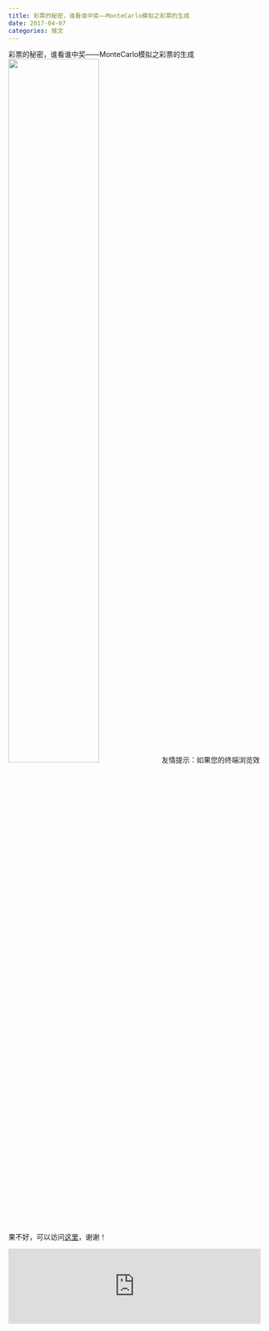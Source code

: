 ```yaml
---
title: 彩票的秘密，谁看谁中奖——MonteCarlo模拟之彩票的生成
date: 2017-04-07
categories: 推文
---
```

彩票的秘密，谁看谁中奖——MonteCarlo模拟之彩票的生成
<img src="http://mmbiz.qpic.cn/mmbiz_jpg/ACviaWTBFxhZytponnsPgCNvzfVD2C6QcDEUibRDgbswfia1CX9Mk0COGE3wnJz1Niaia9XEs9RoiaWibXX4hV3Ygwd3w/0?wx_fmt=jpeg" style="width: 60%; height: auto;"/><!--more-->
友情提示：如果您的终端浏览效果不好，可以访问[这里](https://stata-club.github.io/stata_article/2017-04-07.html)，谢谢！
<iframe src="https://stata-club.github.io/stata_article/2017-04-07.html" id="iframepage" frameborder="0" scrolling="no" marginheight="0" marginwidth="0" width="100%" onLoad="iFrameHeight()"></iframe>
<script type="text/javascript" language="javascript">
function iFrameHeight() {
var ifm= document.getElementById("iframepage");
var subWeb = document.frames ? document.frames["iframepage"].document : ifm.contentDocument;   
if(ifm != null && subWeb != null) {
 ifm.height = subWeb.body.scrollHeight;
} 
} 
</script> 
